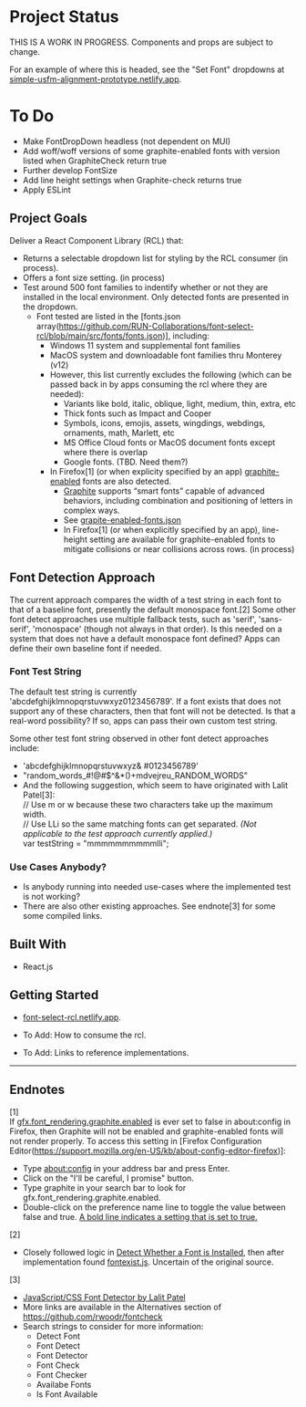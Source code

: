 # Project Status
THIS IS A WORK IN PROGRESS. Components and props are subject to change.

For an example of where this is headed, see the "Set Font" dropdowns at [simple-usfm-alignment-prototype.netlify.app](https://simple-usfm-alignment-prototype.netlify.app/).

# To Do
 * Make FontDropDown headless (not dependent on MUI)
 * Add woff/woff versions of some graphite-enabled fonts with version listed when GraphiteCheck return true
 * Further develop FontSize
 * Add line height settings when Graphite-check returns true
 * Apply ESLint

## Project Goals
Deliver a React Component Library (RCL) that:
 * Returns a selectable dropdown list for styling by the RCL consumer (in process).
 * Offers a font size setting. (in process)
 * Test around 500 font families to indentify whether or not they are installed in the local environment. Only detected fonts are presented in the dropdown.
    * Font tested are listed in the [fonts.json array(https://github.com/RUN-Collaborations/font-select-rcl/blob/main/src/fonts/fonts.json)], including:
      * Windows 11 system and supplemental font families
      * MacOS system and downloadable font families thru Monterey (v12)
      * However, this list currently excludes the following (which can be passed back in by apps consuming the rcl where they are needed):
         * Variants like bold, italic, oblique, light, medium, thin, extra, etc
         * Thick fonts such as Impact and Cooper
         * Symbols, icons, emojis, assets, wingdings, webdings, ornaments, math, Marlett, etc
         * MS Office Cloud fonts or MacOS document fonts except where there is overlap
         * Google fonts. (TBD. Need them?)
      * In Firefox[1] (or when explicity specified by an app) [graphite-enabled](https://software.sil.org/fonts/) fonts are also detected.
         * [Graphite](https://scripts.sil.org/cms/scripts/page.php?site_id=projects&item_id=graphite_about) supports “smart fonts” capable of advanced behaviors, including combination and positioning of letters in complex ways.
         * See [grapite-enabled-fonts.json](https://github.com/RUN-Collaborations/font-select-rcl/blob/main/src/fonts/graphite-enabled-fonts.json)
         * In Firefox[1] (or when explicitly specified by an app), line-height setting are available for graphite-enabled fonts to mitigate collisions or near collisions across rows. (in process)

## Font Detection Approach
The current approach compares the width of a test string in each font to that of a baseline font, presently the default monospace font.[2] Some other font detect approaches use multiple fallback tests, such as 'serif', 'sans-serif', 'monospace' (though not always in that order). Is this needed on a system that does not have a default monospace font defined? Apps can define their own baseline font if needed.

### Font Test String
The default test string is currently 'abcdefghijklmnopqrstuvwxyz0123456789'. If a font exists that does not support any of these characters, then that font will not be detected. Is that a real-word possibility? If so, apps can pass their own custom test string.

Some other test font string observed in other font detect approaches include:
 * 'abcdefghijklmnopqrstuvwxyz& #0123456789'
 * "random_words_#!@#$^&*()+mdvejreu_RANDOM_WORDS"
 * And the following suggestion, which seem to have originated with Lalit Patel[3]:  
    // Use m or w because these two characters take up the maximum width.  
    // Use LLi so the same matching fonts can get separated. *(Not applicable to the test approach currently applied.)*  
    var testString = "mmmmmmmmmmlli";  

### Use Cases Anybody?
 * Is anybody running into needed use-cases where the implemented test is not working?
 * There are also other existing approaches. See endnote[3] for some some compiled links.

## Built With

 * React.js

## Getting Started

 * [font-select-rcl.netlify.app](https://font-select-rcl.netlify.app/).

 * To Add: How to consume the rcl.

 * To Add: Links to reference implementations.
___

## Endnotes
[1]  
If [gfx.font_rendering.graphite.enabled](https://silnrsi.github.io/FDBP/en-US/Browsers%20as%20a%20font%20test%20platform.html) is ever set to false in about:config in Firefox, then Graphite will not be enabled and graphite-enabled fonts will not render properly. To access this setting in [Firefox Configuration Editor(https://support.mozilla.org/en-US/kb/about-config-editor-firefox)]:
* Type [about:config](about:config) in your address bar and press Enter.
* Click on the "I'll be careful, I promise" button.
* Type graphite in your search bar to look for gfx.font_rendering.graphite.enabled.
* Double-click on the preference name line to toggle the value between false and true. [A bold line indicates a setting that is set to true.](https://support.mozilla.org/en-US/kb/about-config-editor-firefox)

[2]  
* Closely followed logic in [Detect Whether a Font is Installed](https://www.kirupa.com/html5/detect_whether_font_is_installed.htm), then after implementation found [fontexist.js](https://gist.github.com/alloyking/4154494). Uncertain of the original source.

[3]  
* [JavaScript/CSS Font Detector by Lalit Patel](https://gist.github.com/szepeviktor/d28dfcfc889fe61763f3)
* More links are available in the Alternatives section of https://github.com/rwoodr/fontcheck
* Search strings to consider for more information:
   * Detect Font
   * Font Detect
   * Font Detector
   * Font Check
   * Font Checker
   * Availabe Fonts
   * Is Font Available
